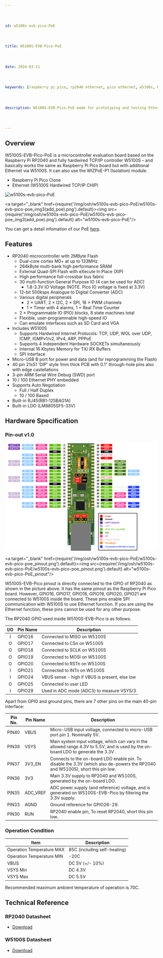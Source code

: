 ```yaml
---



id: w5100s-evb-pico-PoE



title: W5100S-EVB-Pico-PoE



date: 2024-03-21



keywords: [raspberry pi pico, rp2040 ethernet, pico ethernet, w5100s, PoE]



description: W5100S-EVB-Pico-PoE made for prototyping and testing Ethernet capabilities on Pico



---
```








## Overview


W5100S-EVB-Pico-PoE is a microcontroller evaluation board based on the Raspberry Pi RP2040 and fully hardwired TCP/IP controller W5100S – and basically works the same as Raspberry Pi Pico board but with additional Ethernet via W5100S. It can also use the WIZPoE-P1 (Isolation) module.


- Raspberry Pi Pico Clone
- Ethernet (W5100S Hardwired TCP/IP CHIP)


![w5100s-evb-pico-PoE](/img/osh/w5100s-evb-pico-PoE/w5100s-evb-pico-poe_img3(add_poe).png)

<a target="_blank" href={require('/img/osh/w5100s-evb-pico-PoE/w5100s-evb-pico-poe_img3(add_poe).png').default}><img src={require('/img/osh/w5100s-evb-pico-PoE/w5100s-evb-pico-poe_img3(add_poe).png').default} alt="w5100s-evb-pico-PoE"/></a>


You can get a detail infomation of our PoE [here](https://docs.wiznet.io/Product/Open-Source-Hardware/PoE/PoE-Main).


## Features

- RP2040 microcontroller with 2MByte Flash
  - Dual-core cortex M0+ at up to 133MHz
  - 264kByte multi-bank high performance SRAM
  - External Quad-SPI Flash with eXecute In Place (XIP)
  - High performance full-crossbar bus fabric  
  - 30 multi-function General Purpose IO (4 can be used for ADC)
    - 1.8-3.3V IO Voltage (NOTE. Pico IO voltage is fixed at 3.3V)
  - 12-bit 500ksps Analogue to Digital Converter (ADC)
  - Various digital peripherals
    - 2 × UART, 2 × I2C, 2 × SPI, 16 × PWM channels
    - 1 × Timer with 4 alarms, 1 × Real Time Counter
  - 2 × Programmable IO (PIO) blocks, 8 state machines total
  - Flexible, user-programmable high-speed IO
  - Can emulate interfaces such as SD Card and VGA  
- Includes W5100S
  - Supports Hardwired Internet Protocols: TCP, UDP, WOL over UDP, ICMP, IGMPv1/v2, IPv4, ARP, PPPoE
  - Supports 4 Independent Hardware SOCKETs simultaneously
  - Internal 16 Kbytes Memory for TX/ RX Buffers
  - SPI Interface
- Micro-USB B port for power and data (and for reprogramming the Flash)
- 40 pin 21x51 'DIP' style 1mm thick PCB with 0.1" through-hole pins also with edge castellations
- 3-pin ARM Serial Wire Debug (SWD) port
- 10 / 100 Ethernet PHY embedded
- Supports Auto Negotiation
  - Full / Half Duplex
  - 10 / 100 Based
- Built-in RJ45(RB1-125BAG1A)
- Built-in LDO (LM8805SF5-33V)

## Hardware Specification
### Pin-out v1.0

![w5100s-evb-pico-PoE_pinout](/img/osh/w5100s-evb-pico-PoE/w5100s-evb-pico-poe_pinout.png)

<a target="_blank" href={require('/img/osh/w5100s-evb-pico-PoE/w5100s-evb-pico-poe_pinout.png').default}><img src={require('/img/osh/w5100s-evb-pico-PoE/w5100s-evb-pico-poe_pinout.png').default} alt="w5100s-evb-pico-PoE_pinout"/></a>


W5100S-EVB-Pico pinout is directly connected to the GPIO of RP2040 as shown in the picture above. It has the same pinout as the Raspberry Pi Pico board. However, GPIO16, GPIO17, GPIO18, GPIO19, GPIO20, GPIO21 are connected to W5100S inside the board. These pins enable SPI communication with W5100S to use Ethernet function. If you are using the Ethernet function, these pins cannot be used for any other purpose.

The RP2040 GPIO used inside W5100S-EVB-Pico is as follows.

| I/O  | Pin Name | Description                                    |
| :--: | -------- | ---------------------------------------------- |
|  I   | GPIO16   | Connected to MISO on W5100S                    |
|  O   | GPIO17   | Connected to CSn on W5100S                     |
|  O   | GPIO18   | Connected to SCLK on W5100S                    |
|  O   | GPIO19   | Connected to MOSI on W5100S                    |
|  O   | GPIO20   | Connected to RSTn on W5100S                    |
|  I   | GPIO21   | Connected to INTn on W5100S                    |
|  I   | GPIO24   | VBUS sense - high if VBUS is present, else low |
|  O   | GPIO25   | Connected to user LED                          |
|  I   | GPIO29   | Used in ADC mode (ADC3) to measure VSYS/3      |


Apart from GPIO and ground pins, there are 7 other pins on the main 40-pin interface:

| Pin No. | Pin Name | Description                                                  |
| ------- | -------- | ------------------------------------------------------------ |
| PIN40   | VBUS     | Micro-USB input voltage, connected to micro-USB port pin 1. Nominally 5V. |
| PIN39   | VSYS     | Main system input voltage, which can vary in the allowed range 4.3V to 5.5V, and is used by the on-board LDO to generate the 3.3V . |
| PIN37   | 3V3_EN   | Connects to the on-board LDO enable pin. To disable the 3.3V (which also de-powers the RP2040 and W5100S), short this pin low. |
| PIN36   | 3V3      | Main 3.3V supply to RP2040  and W5100S, generated by the on-board LDO. |
| PIN35   | ADC_VREF | ADC power supply (and reference) voltage, and is generated on W5100S-EVB-Pico by filtering the 3.3V supply. |
| PIN33   | AGND     | Ground reference for GPIO26-29.                              |
| PIN30   | RUN      | RP2040 enable pin, To reset RP2040, short this pin low.      |


### Operation Condition

| Item                      | Description                  |
| ------------------------- | ---------------------------- |
| Operation Temperature MAX | 85C (including self-heating) |
| Operation Temperature MIN | -20C                         |
| VBUS                      | DC 5V (+/- 10%)              |
| VSYS Min                  | DC 4.3V                      |
| VSYS Max                  | DC 5.5V                      |

Recommended maximum ambient temperature of operation is 70C.


<!--



## Electrical Specification







### Power Consumption



TBA



-->


## Technical Reference

### RP2040 Datasheet

- [Download](https://datasheets.raspberrypi.org/rp2040/rp2040-datasheet.pdf)


### W5100S Datasheet







- [Download](Overview.md)
